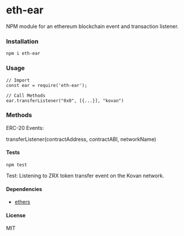 # eth-ear
NPM module for an ethereum blockchain event and transaction listener.

### Installation

```
npm i eth-ear
```

### Usage

```
// Import
const ear = require('eth-ear');

// Call Methods
ear.transferListener("0x0", [{...}], "kovan")
```

### Methods

ERC-20 Events:

transferListener(contractAddress, contractABI, networkName)

<!-- approvalListener(contractAddress, contractABI, networkName)

Transactions:

transactionListener() -->

#### Tests

```
npm test
```

Test: Listening to ZRX token transfer event on the Kovan network.

#### Dependencies
- [ethers](https://www.npmjs.com/package/ethers)

#### License

MIT
